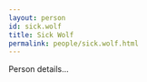 ```yaml
---
layout: person
id: sick.wolf
title: Sick Wolf
permalink: people/sick.wolf.html
---
```


Person details...
